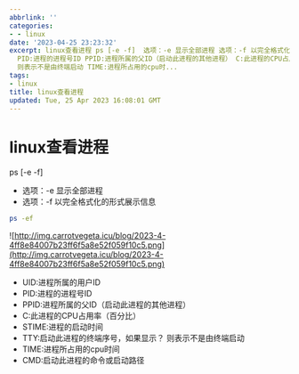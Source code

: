 ```yaml
---
abbrlink: ''
categories:
- - linux
date: '2023-04-25 23:23:32'
excerpt: linux查看进程 ps [-e -f]  选项：-e 显示全部进程 选项：-f 以完全格式化的形式展示信息 bash ps -ef  UID:进程所属的用户ID
  PID:进程的进程号ID PPID:进程所属的父ID（启动此进程的其他进程） C:此进程的CPU占用率（百分比） STIME:进程的启动时间 TTY:启动此进程的终端序号，如果显示？
  则表示不是由终端启动 TIME:进程所占用的cpu时...
tags:
- linux
title: linux查看进程
updated: Tue, 25 Apr 2023 16:08:01 GMT
---
```

# linux查看进程

ps [-e -f]

- 选项：-e 显示全部进程
- 选项：-f 以完全格式化的形式展示信息

```bash
ps -ef
```

![http://img.carrotvegeta.icu/blog/2023-4-4ff8e84007b23ff6f5a8e52f059f10c5.png](http://img.carrotvegeta.icu/blog/2023-4-4ff8e84007b23ff6f5a8e52f059f10c5.png)

- UID:进程所属的用户ID
- PID:进程的进程号ID
- PPID:进程所属的父ID（启动此进程的其他进程）
- C:此进程的CPU占用率（百分比）
- STIME:进程的启动时间
- TTY:启动此进程的终端序号，如果显示？ 则表示不是由终端启动
- TIME:进程所占用的cpu时间
- CMD:启动此进程的命令或启动路径

